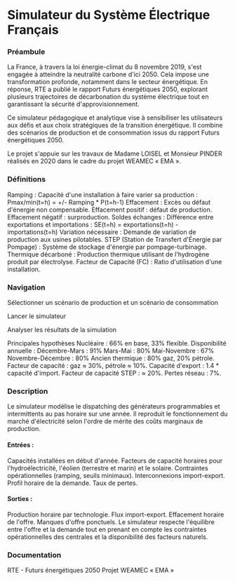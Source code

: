# Simulateur du Système Électrique Français
<!-- Remplacez par le chemin de votre image -->

### Préambule
La France, à travers la loi énergie-climat du 8 novembre 2019, s'est engagée à atteindre la neutralité carbone d'ici 2050. Cela impose une transformation profonde, notamment dans le secteur énergétique. En réponse, RTE a publié le rapport Futurs énergétiques 2050, explorant plusieurs trajectoires de décarbonation du système électrique tout en garantissant la sécurité d'approvisionnement.

Ce simulateur pédagogique et analytique vise à sensibiliser les utilisateurs aux défis et aux choix stratégiques de la transition énergétique. Il combine des scénarios de production et de consommation issus du rapport Futurs énergétiques 2050.

Le projet s'appuie sur les travaux de Madame LOISEL et Monsieur PINDER réalisés en 2020 dans le cadre du projet WEAMEC « EMA ».

### Définitions
Ramping : Capacité d'une installation à faire varier sa production :
Pmax/min(t=h) = +/- Ramping * P(t=h-1)
Effacement : Excès ou défaut d'énergie non compensable.
Effacement positif : défaut de production.
Effacement négatif : surproduction.
Soldes échanges : Différence entre exportations et importations :
SE(t=h) = exportations(t=h) - importations(t=h)
Variation nécessaire : Demande de variation de production aux usines pilotables.
STEP (Station de Transfert d'Énergie par Pompage) : Système de stockage d'énergie par pompage-turbinage.
Thermique décarboné : Production thermique utilisant de l'hydrogène produit par électrolyse.
Facteur de Capacité (FC) : Ratio d'utilisation d'une installation.

### Navigation
Sélectionner un scénario de production et un scénario de consommation
<!-- Remplacez par le chemin de votre image -->

Lancer le simulateur
<!-- Remplacez par le chemin de votre image -->

Analyser les résultats de la simulation
<!-- Remplacez par le chemin de votre image -->

Principales hypothèses
Nucléaire : 66% en base, 33% flexible.
Disponibilité annuelle :
Décembre-Mars : 91%
Mars-Mai : 80%
Mai-Novembre : 67%
Novembre-Décembre : 80%
Ancien thermique : 80% gaz, 20% pétrole.
Facteur de capacité : gaz ≈ 30%, pétrole ≈ 10%.
Capacité d'export : 1.4 * capacité d'import.
Facteur de capacité STEP : ≈ 20%.
Pertes réseau : 7%.

### Description
Le simulateur modélise le dispatching des générateurs programmables et intermittents au pas horaire sur une année. Il reproduit le fonctionnement du marché d'électricité selon l'ordre de mérite des coûts marginaux de production.

#### Entrées :
Capacités installées en début d'année.
Facteurs de capacité horaires pour l'hydroélectricité, l'éolien (terrestre et marin) et le solaire.
Contraintes opérationnelles (ramping, seuils minimaux).
Interconnexions import-export.
Profil horaire de la demande.
Taux de pertes.
#### Sorties :
Production horaire par technologie.
Flux import-export.
Effacement horaire de l'offre.
Manques d'offre ponctuels.
Le simulateur respecte l'équilibre entre l'offre et la demande tout en prenant en compte les contraintes opérationnelles des centrales et la disponibilité des facteurs naturels.

### Documentation
RTE - Futurs énergétiques 2050
Projet WEAMEC « EMA »
